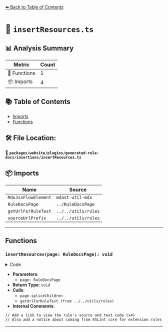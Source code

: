 [⬅️ Back to Table of Contents](../../../../../index.md)

# 📄 `insertResources.ts`

## 📊 Analysis Summary

| Metric | Count |
|--------|-------|
| 🔧 Functions | 1 |
| 📦 Imports | 4 |

## 📚 Table of Contents

- [Imports](#imports)
- [Functions](#functions)

## 🛠️ File Location:
📂 **`packages/website/plugins/generated-rule-docs/insertions/insertResources.ts`**

## 📦 Imports

| Name | Source |
|------|--------|
| `MdxJsxFlowElement` | `mdast-util-mdx` |
| `RuleDocsPage` | `../RuleDocsPage` |
| `getUrlForRuleTest` | `../../utils/rules` |
| `sourceUrlPrefix` | `../../utils/rules` |


---

## Functions

### `insertResources(page: RuleDocsPage): void`

<details><summary>Code</summary>

```ts
export function insertResources(page: RuleDocsPage): void {
  // Add a link to view the rule's source and test code
  page.spliceChildren(
    page.children.length,
    0,
    `## Resources

- [Rule source](${sourceUrlPrefix}src/rules/${page.file.stem}.ts)
- [Test source](${getUrlForRuleTest(page.file.stem)})
    `,
  );

  // Also add a notice about coming from ESLint core for extension rules
  if (page.rule.meta.docs.extendsBaseRule) {
    page.spliceChildren(page.children.length, 0, {
      attributes: [
        {
          name: 'baseRule',
          type: 'mdxJsxAttribute',
          value:
            page.rule.meta.docs.extendsBaseRule === true
              ? page.file.stem
              : page.rule.meta.docs.extendsBaseRule,
        },
      ],
      children: [
        {
          children: [
            {
              type: 'text',
              value: 'Try this rule in the playground ↗',
            },
          ],
          type: 'paragraph',
        },
      ],
      name: 'BaseRuleReference',
      type: 'mdxJsxFlowElement',
    } as MdxJsxFlowElement);
  }
}
```
</details>

- **Parameters**:
  - `page: RuleDocsPage`
- **Return Type**: `void`
- **Calls**:
  - `page.spliceChildren`
  - `getUrlForRuleTest (from ../../utils/rules)`
- **Internal Comments**:
```
// Add a link to view the rule's source and test code (x4)
// Also add a notice about coming from ESLint core for extension rules
```


---